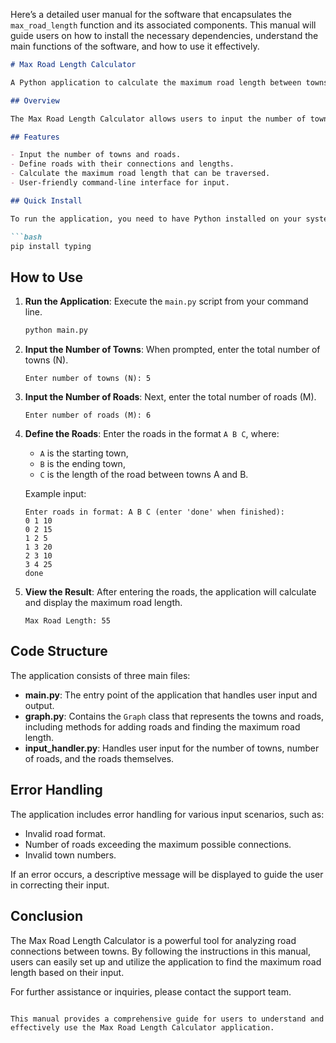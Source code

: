 Here’s a detailed user manual for the software that encapsulates the `max_road_length` function and its associated components. This manual will guide users on how to install the necessary dependencies, understand the main functions of the software, and how to use it effectively.

```markdown
# Max Road Length Calculator

A Python application to calculate the maximum road length between towns based on user-defined roads and connections.

## Overview

The Max Road Length Calculator allows users to input the number of towns and roads, and then calculates the maximum road length that can be traversed based on the connections provided. The application uses a graph representation and implements a depth-first search (DFS) algorithm to explore all possible paths.

## Features

- Input the number of towns and roads.
- Define roads with their connections and lengths.
- Calculate the maximum road length that can be traversed.
- User-friendly command-line interface for input.

## Quick Install

To run the application, you need to have Python installed on your system. You can install the required dependencies using pip:

```bash
pip install typing
```

## How to Use

1. **Run the Application**: Execute the `main.py` script from your command line.

   ```bash
   python main.py
   ```

2. **Input the Number of Towns**: When prompted, enter the total number of towns (N).

   ```
   Enter number of towns (N): 5
   ```

3. **Input the Number of Roads**: Next, enter the total number of roads (M).

   ```
   Enter number of roads (M): 6
   ```

4. **Define the Roads**: Enter the roads in the format `A B C`, where:
   - `A` is the starting town,
   - `B` is the ending town,
   - `C` is the length of the road between towns A and B.

   Example input:
   ```
   Enter roads in format: A B C (enter 'done' when finished):
   0 1 10
   0 2 15
   1 2 5
   1 3 20
   2 3 10
   3 4 25
   done
   ```

5. **View the Result**: After entering the roads, the application will calculate and display the maximum road length.

   ```
   Max Road Length: 55
   ```

## Code Structure

The application consists of three main files:

- **main.py**: The entry point of the application that handles user input and output.
- **graph.py**: Contains the `Graph` class that represents the towns and roads, including methods for adding roads and finding the maximum road length.
- **input_handler.py**: Handles user input for the number of towns, number of roads, and the roads themselves.

## Error Handling

The application includes error handling for various input scenarios, such as:

- Invalid road format.
- Number of roads exceeding the maximum possible connections.
- Invalid town numbers.

If an error occurs, a descriptive message will be displayed to guide the user in correcting their input.

## Conclusion

The Max Road Length Calculator is a powerful tool for analyzing road connections between towns. By following the instructions in this manual, users can easily set up and utilize the application to find the maximum road length based on their input.

For further assistance or inquiries, please contact the support team.
```

This manual provides a comprehensive guide for users to understand and effectively use the Max Road Length Calculator application.